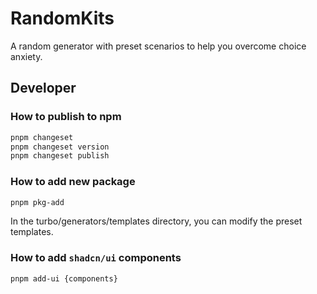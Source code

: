 # RandomKits

A random generator with preset scenarios to help you overcome choice anxiety.

## Developer

### How to publish to npm

```sh
pnpm changeset
pnpm changeset version
pnpm changeset publish
```

### How to add new package

```sh
pnpm pkg-add
```

In the turbo/generators/templates directory, you can modify the preset templates.

### How to add `shadcn/ui` components

```sh
pnpm add-ui {components}
```
